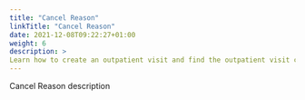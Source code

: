 ```yaml
---
title: "Cancel Reason"
linkTitle: "Cancel Reason"
date: 2021-12-08T09:22:27+01:00
weight: 6
description: >
Learn how to create an outpatient visit and find the outpatient visit created previously
---
```


Cancel Reason description
